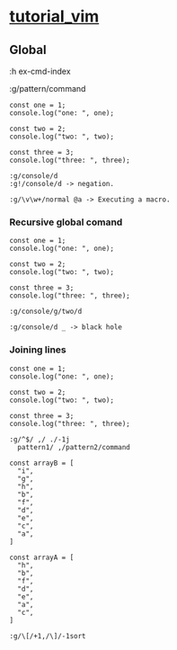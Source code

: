 # [tutorial_vim](https://learnvim.irian.to)

## Global

:h ex-cmd-index

:g/pattern/command

```
const one = 1;
console.log("one: ", one);

const two = 2;
console.log("two: ", two);

const three = 3;
console.log("three: ", three);

:g/console/d
:g!/console/d -> negation.

:g/\v\w+/normal @a -> Executing a macro.
```

### Recursive global comand

```
const one = 1;
console.log("one: ", one);

const two = 2;
console.log("two: ", two);

const three = 3;
console.log("three: ", three);

:g/console/g/two/d

:g/console/d _ -> black hole
```

### Joining lines

```
const one = 1;
console.log("one: ", one);

const two = 2;
console.log("two: ", two);

const three = 3;
console.log("three: ", three);

:g/^$/ ,/ ./-1j
  pattern1/ ,/pattern2/command
```


```
const arrayB = [
  "i",
  "g",
  "h",
  "b",
  "f",
  "d",
  "e",
  "c",
  "a",
]

const arrayA = [
  "h",
  "b",
  "f",
  "d",
  "e",
  "a",
  "c",
]

:g/\[/+1,/\]/-1sort
```
